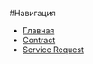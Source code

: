 #Навигация

- [Главная](README.md)
- [Contract](contract/contract.md)
- [Service Request](service_request/service_request.md)
